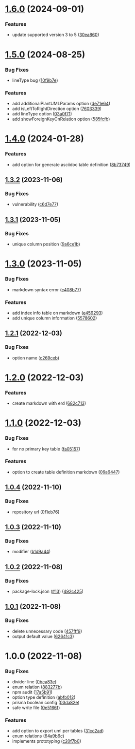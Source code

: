 # [1.6.0](https://github.com/dbgso/prisma-generator-plantuml-erd/compare/v1.5.0...v1.6.0) (2024-09-01)


### Features

* update supported version 3 to 5 ([30ea860](https://github.com/dbgso/prisma-generator-plantuml-erd/commit/30ea860ccf2c3ef30bf2a25caec5671536712a64))

# [1.5.0](https://github.com/dbgso/prisma-generator-plantuml-erd/compare/v1.4.0...v1.5.0) (2024-08-25)


### Bug Fixes

* lineType bug ([10f9b7e](https://github.com/dbgso/prisma-generator-plantuml-erd/commit/10f9b7e073d4241beb9a28bc1c8b7b2cfd5b1ac0))


### Features

* add additionalPlantUMLParams option ([de71e64](https://github.com/dbgso/prisma-generator-plantuml-erd/commit/de71e64076fb19492a193b3cfb6b4e89c3700931))
* add isLeftToRightDirection option ([7603339](https://github.com/dbgso/prisma-generator-plantuml-erd/commit/760333920fe2d94e96e4cfa5859bbc4d7e638a5c))
* add lineType option ([03a0f71](https://github.com/dbgso/prisma-generator-plantuml-erd/commit/03a0f7164ad14a4cff51de8f5153ab59aea9810a))
* add showForeignKeyOnRelation option ([585fcfb](https://github.com/dbgso/prisma-generator-plantuml-erd/commit/585fcfbb8125fd3f4eccefef2689bba89e37d17f))

# [1.4.0](https://github.com/dbgso/prisma-generator-plantuml-erd/compare/v1.3.2...v1.4.0) (2024-01-28)


### Features

* add option for generate asciidoc table definition ([8b73749](https://github.com/dbgso/prisma-generator-plantuml-erd/commit/8b73749e1d232807bd19ccc4e71c1b3272d9f536))

## [1.3.2](https://github.com/dbgso/prisma-generator-plantuml-erd/compare/v1.3.1...v1.3.2) (2023-11-06)


### Bug Fixes

* vulnerability ([c6d7e77](https://github.com/dbgso/prisma-generator-plantuml-erd/commit/c6d7e777e05cab2edded38cc60171fae8e818dd5))

## [1.3.1](https://github.com/dbgso/prisma-generator-plantuml-erd/compare/v1.3.0...v1.3.1) (2023-11-05)


### Bug Fixes

* unique column position ([9a6ce1b](https://github.com/dbgso/prisma-generator-plantuml-erd/commit/9a6ce1b8560739e5e82700a6beecf90a01392380))

# [1.3.0](https://github.com/dbgso/prisma-generator-plantuml-erd/compare/v1.2.1...v1.3.0) (2023-11-05)


### Bug Fixes

* markdown syntax error ([c408b77](https://github.com/dbgso/prisma-generator-plantuml-erd/commit/c408b77182bbffd1f43ba75aa35978d5181f564b))


### Features

* add index info table on markdown ([e459293](https://github.com/dbgso/prisma-generator-plantuml-erd/commit/e459293a0d47944ff70df9a247ffb82580da37b9))
* add unique column information ([5578602](https://github.com/dbgso/prisma-generator-plantuml-erd/commit/5578602ae8dc07f955383a89da1fbad1b515072e))

## [1.2.1](https://github.com/dbgso/prisma-generator-plantuml-erd/compare/v1.2.0...v1.2.1) (2022-12-03)


### Bug Fixes

* option name ([c269ceb](https://github.com/dbgso/prisma-generator-plantuml-erd/commit/c269ceb38f793d8926ca6ac2221e498a9e3517dc))

# [1.2.0](https://github.com/dbgso/prisma-generator-plantuml-erd/compare/v1.1.0...v1.2.0) (2022-12-03)


### Features

* create markdown with erd ([682c713](https://github.com/dbgso/prisma-generator-plantuml-erd/commit/682c7138adb671fc16cb39e35eb780354aeb563a))

# [1.1.0](https://github.com/dbgso/prisma-generator-plantuml-erd/compare/v1.0.4...v1.1.0) (2022-12-03)


### Bug Fixes

* for no primary key table ([fa05157](https://github.com/dbgso/prisma-generator-plantuml-erd/commit/fa05157188c3638f608e98ce837185e71ab6cb3f))


### Features

* option to create table definition markdown ([06a6447](https://github.com/dbgso/prisma-generator-plantuml-erd/commit/06a6447d52b19f9b1b4010697c03da6d695df9c2))

## [1.0.4](https://github.com/dbgso/prisma-generator-plantuml-erd/compare/v1.0.3...v1.0.4) (2022-11-10)


### Bug Fixes

* repository url ([0f1eb76](https://github.com/dbgso/prisma-generator-plantuml-erd/commit/0f1eb761626656d6750227d3046fb7e2950b234b))

## [1.0.3](https://github.com/dbgso/prisma-generator-plantuml-erd/compare/v1.0.2...v1.0.3) (2022-11-10)


### Bug Fixes

* modifier ([b1d9a44](https://github.com/dbgso/prisma-generator-plantuml-erd/commit/b1d9a4486becf421c244adb7c7ff7fa7a73e8cf7))

## [1.0.2](https://github.com/dbgso/prisma-generator-plantuml-erd/compare/v1.0.1...v1.0.2) (2022-11-08)


### Bug Fixes

* package-lock.json ([#13](https://github.com/dbgso/prisma-generator-plantuml-erd/issues/13)) ([492c425](https://github.com/dbgso/prisma-generator-plantuml-erd/commit/492c42537594c54e5e704b8cf9463cb562ee7bb2))

## [1.0.1](https://github.com/dbgso/prisma-generator-plantuml-erd/compare/v1.0.0...v1.0.1) (2022-11-08)


### Bug Fixes

* delete unnecessary code ([457fff9](https://github.com/dbgso/prisma-generator-plantuml-erd/commit/457fff95aff5ef058f36fc5ca32149931e5e9c42))
* output default value ([62641c3](https://github.com/dbgso/prisma-generator-plantuml-erd/commit/62641c3bcfaea875fea6f47e51a7bdd37536a0d7))

# 1.0.0 (2022-11-08)


### Bug Fixes

* divider line ([0bca83e](https://github.com/dbgso/prisma-generator-plantuml-erd/commit/0bca83e0cdfc0a28586b231a122e76a4070e6291))
* enum relation ([883277b](https://github.com/dbgso/prisma-generator-plantuml-erd/commit/883277bb13a8125d4165ddd53ae56f449542d912))
* npm audit ([17a5b91](https://github.com/dbgso/prisma-generator-plantuml-erd/commit/17a5b91d87fcc042b4031722e7d023ec8bdcbe15))
* option type definition ([abfb012](https://github.com/dbgso/prisma-generator-plantuml-erd/commit/abfb0125633e789c98535bef242585b985d2e900))
* prisma boolean config ([03da82e](https://github.com/dbgso/prisma-generator-plantuml-erd/commit/03da82e052cbd7b495a26b5566c5b35c73e3b027))
* safe write file ([0e5166f](https://github.com/dbgso/prisma-generator-plantuml-erd/commit/0e5166f12925da0d376a34f4d51db55cf9c915f9))


### Features

* add option to export uml per tables ([31cc2ad](https://github.com/dbgso/prisma-generator-plantuml-erd/commit/31cc2adc87689650f9889d847231fa17ee867316))
* enum relations ([64a9b6c](https://github.com/dbgso/prisma-generator-plantuml-erd/commit/64a9b6cab4db1a0cdcb5e4d862aab2ff593b3a19))
* implements prototyping ([c20f7b0](https://github.com/dbgso/prisma-generator-plantuml-erd/commit/c20f7b0683c2d387f0f0870623859fe4286aef72))
